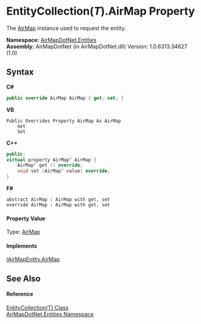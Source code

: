 # EntityCollection(*T*).AirMap Property 
 

The <a href="be228503-8740-bc61-66cf-e4c36ebd34e2">AirMap</a> instance used to request the entity.

**Namespace:**&nbsp;<a href="98571a09-2783-53ee-6a50-029c1c8ea39b">AirMapDotNet.Entities</a><br />**Assembly:**&nbsp;AirMapDotNet (in AirMapDotNet.dll) Version: 1.0.6313.34627 (1.0)

## Syntax

**C#**<br />
``` C#
public override AirMap AirMap { get; set; }
```

**VB**<br />
``` VB
Public Overrides Property AirMap As AirMap
	Get
	Set
```

**C++**<br />
``` C++
public:
virtual property AirMap^ AirMap {
	AirMap^ get () override;
	void set (AirMap^ value) override;
}
```

**F#**<br />
``` F#
abstract AirMap : AirMap with get, set
override AirMap : AirMap with get, set
```


#### Property Value
Type: <a href="5026f4ac-baf9-76bd-7dc0-4a111dd014fb">AirMap</a>

#### Implements
<a href="be228503-8740-bc61-66cf-e4c36ebd34e2">IAirMapEntity.AirMap</a><br />

## See Also


#### Reference
<a href="929ef46f-1a2b-4b91-72eb-6bef623247e5">EntityCollection(T) Class</a><br /><a href="98571a09-2783-53ee-6a50-029c1c8ea39b">AirMapDotNet.Entities Namespace</a><br />